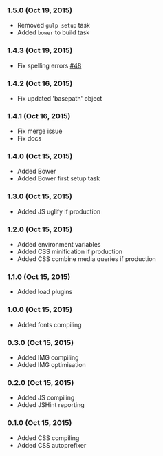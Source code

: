 ### 1.5.0 (Oct 19, 2015)

* Removed `gulp setup` task
* Added `bower` to build task

### 1.4.3 (Oct 19, 2015)

* Fix spelling errors [#48](https://github.com/JakeCobley/Kettle/pull/48)

### 1.4.2 (Oct 16, 2015)

* Fix updated 'basepath' object

### 1.4.1 (Oct 16, 2015)

* Fix merge issue
* Fix docs

### 1.4.0 (Oct 15, 2015)

* Added Bower
* Added Bower first setup task

### 1.3.0 (Oct 15, 2015)

* Added JS uglify if production

### 1.2.0 (Oct 15, 2015)

* Added environment variables
* Added CSS minification if production
* Added CSS combine media queries if production

### 1.1.0 (Oct 15, 2015)

* Added load plugins

### 1.0.0 (Oct 15, 2015)

* Added fonts compiling

### 0.3.0 (Oct 15, 2015)

* Added IMG compiling
* Added IMG optimisation

### 0.2.0 (Oct 15, 2015)

* Added JS compiling
* Added JSHint reporting

### 0.1.0 (Oct 15, 2015)

* Added CSS compiling
* Added CSS autoprefixer
